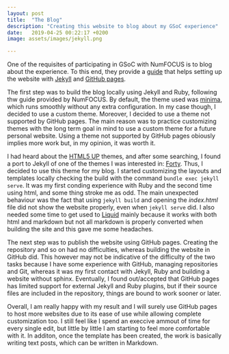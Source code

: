 ```yaml
---
layout: post
title:  "The Blog"
description: "Creating this website to blog about my GSoC experience"
date:   2019-04-25 00:22:17 +0200
image: assets/images/jekyll.png

---
```


One of the requisites of participating in GSoC with NumFOCUS is to blog about the experience.
To this end, they provide a [guide](https://github.com/numfocus/gsoc/blob/master/gsoc_student_blog_setup.md)
that helps setting up the website with [Jekyll](https://jekyllrb.com/) and [GitHub pages](https://pages.github.com/).

The first step was to build the blog locally using Jekyll and Ruby, following thw guide provided by NumFOCUS.
By default, the theme used was [minima](https://github.com/jekyll/minima), which runs smoothly without
any extra configuration. In my case though, I decided to use a custom theme. Moreover, I decided to use a theme not
supported by GitHub pages. The main reason was to practice customizing themes with the long term goal in mind to use
a custom theme for a future personal website. Using a theme not supported by GitHub pages obiously implies more work
but, in my opinion, it was worth it.

I had heard about the [HTML5 UP](https://html5up.net/) themes, and after some searching, I found a port to Jekyll of
one of the themes I was interested in: [Forty](https://github.com/andrewbanchich/forty-jekyll-theme). Thus, I decided
to use this theme for my blog. I started customizing the layouts and templates locally checking the build with the
command `bundle exec jekyll serve`. It was my first conding experience with Ruby and the second time using html,
and some thing stroke me as odd. The main unexpected behaviour was the fact that using `jekyll build` and opening
the _index.html_ file did not show the website properly, even when `jekyll serve` did. I also needed some time to
get used to [Liquid](https://jekyllrb.com/docs/liquid/) mainly because it works with both html and markdown but not
all markdown is properly converted when building the site and this gave me some headaches.

The next step was to publish the website using GitHub pages. Creating the repository and so on had no difficulties,
whereas building the website in GitHub did. This however may not be indicative of the difficulty of the two tasks
because I have some experience with GitHub, managing repositories and Git, whereas it was my first contact with Jekyll,
Ruby and building a website without sphinx. Eventually, I found out/accepted that GitHub pages has limited support for
external Jekyll and Ruby plugins, but if their source files are included in the repository, things are bound to work
sooner or later.

Overall, I am really happy with my result and I will surely use GitHub pages to host more websites due to its ease of use
while allowing complete customization too. I still feel like I spend an execcive ammout of time for every single edit, but
little by little I am starting to feel more comfortable with it. In additon, once the template has been created, the
work is basically writing text posts, which can be written in Markdown.
